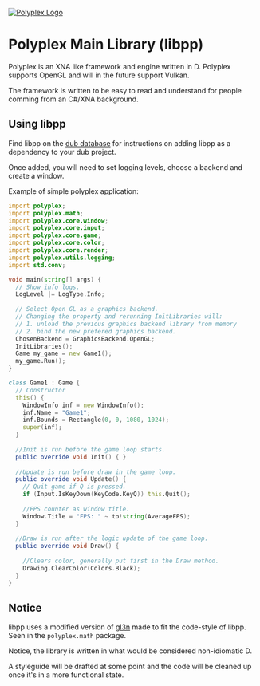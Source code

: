 [![Polyplex Logo][logo]](https://github.com/PolyplexEngine/ppbranding)

# Polyplex Main Library (libpp)
Polyplex is an XNA like framework and engine written in D. Polyplex supports OpenGL and will in the future support Vulkan.

The framework is written to be easy to read and understand for people comming from an C#/XNA background.

## Using libpp
Find libpp on the [dub database](https://code.dlang.org/packages/pp) for instructions on adding libpp as a dependency to your dub project.

Once added, you will need to set logging levels, choose a backend and create a window.

Example of simple polyplex application:
```d
import polyplex;
import polyplex.math;
import polyplex.core.window;
import polyplex.core.input;
import polyplex.core.game;
import polyplex.core.color;
import polyplex.core.render;
import polyplex.utils.logging;
import std.conv;

void main(string[] args) {
  // Show info logs.
  LogLevel |= LogType.Info;
  
  // Select Open GL as a graphics backend.
  // Changing the property and rerunning InitLibraries will:
  // 1. unload the previous graphics backend library from memory
  // 2. bind the new prefered graphics backend.
  ChosenBackend = GraphicsBackend.OpenGL;
  InitLibraries();
  Game my_game = new Game1();
  my_game.Run();
}

class Game1 : Game {
  // Constructor
  this() {
    WindowInfo inf = new WindowInfo();
    inf.Name = "Game1";
    inf.Bounds = Rectangle(0, 0, 1080, 1024);
    super(inf);
  }
  
  //Init is run before the game loop starts.
  public override void Init() { }
  
  //Update is run before draw in the game loop.
  public override void Update() {
    // Quit game if Q is pressed.
    if (Input.IsKeyDown(KeyCode.KeyQ)) this.Quit();
    
    //FPS counter as window title.
    Window.Title = "FPS: " ~ to!string(AverageFPS);
  }
  
  //Draw is run after the logic update of the game loop.
  public override void Draw() {
  
    //Clears color, generally put first in the Draw method.
    Drawing.ClearColor(Colors.Black);
  }
}
```

## Notice
libpp uses a modified version of [gl3n](https://github.com/Dav1dde/gl3n) made to fit the code-style of libpp. Seen in the `polyplex.math` package.

Notice, the library is written in what would be considered non-idiomatic D. 

A styleguide will be drafted at some point and the code will be cleaned up once it's in a more functional state.


[logo]: https://github.com/PolyplexEngine/ppbranding/blob/master/polyplex3.jpg
